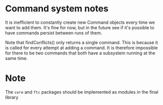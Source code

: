 # Command system notes
It is inefficient to constantly create new Command objects every time we want to add them. It's fine for now, but 
in the future see if it's possible to have commands persist between runs of them.

Note that findConflicts() only returns a single command. This is because it is called for every attempt
at adding a command. It is therefore impossible for there to be two commands that both have a subsystem running
at the same time.

# Note
The `core` and `ftc` packages should be implemented as modules in the final library